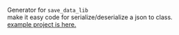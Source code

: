 Generator for `save_data_lib`  
make it easy code for serialize/deserialize a json to class.  
[example project is here.](https://github.com/desktopgame/save_data/tree/main/example)